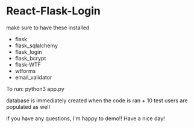 # React-Flask-Login

make sure to have these installed 

- flask 
- flask_sqlalchemy 
- flask_login 
- flask_bcrypt 
- flask-WTF 
- wtforms 
- email_validator 

To run:
python3 app.py

database is immediately created when the code is ran + 10 test users are populated as well

if you have any questions, I'm happy to demo!!
Have a nice day!


